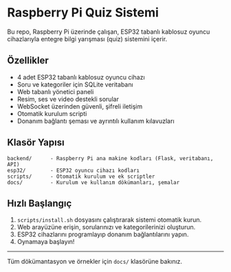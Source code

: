 # Raspberry Pi Quiz Sistemi

Bu repo, Raspberry Pi üzerinde çalışan, ESP32 tabanlı kablosuz oyuncu cihazlarıyla entegre bilgi yarışması (quiz) sistemini içerir.

## Özellikler
- 4 adet ESP32 tabanlı kablosuz oyuncu cihazı
- Soru ve kategoriler için SQLite veritabanı
- Web tabanlı yönetici paneli
- Resim, ses ve video destekli sorular
- WebSocket üzerinden güvenli, şifreli iletişim
- Otomatik kurulum scripti
- Donanım bağlantı şeması ve ayrıntılı kullanım kılavuzları

## Klasör Yapısı
```
backend/      - Raspberry Pi ana makine kodları (Flask, veritabanı, API)
esp32/        - ESP32 oyuncu cihazı kodları
scripts/      - Otomatik kurulum ve ek scriptler
docs/         - Kurulum ve kullanım dökümanları, şemalar
```

## Hızlı Başlangıç
1. `scripts/install.sh` dosyasını çalıştırarak sistemi otomatik kurun.
2. Web arayüzüne erişin, sorularınızı ve kategorilerinizi oluşturun.
3. ESP32 cihazlarını programlayıp donanım bağlantılarını yapın.
4. Oynamaya başlayın!

---

Tüm dökümantasyon ve örnekler için `docs/` klasörüne bakınız.
